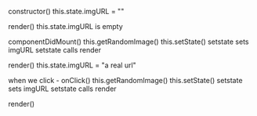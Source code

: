 
constructor()
  this.state.imgURL = ""

render()
  this.state.imgURL is empty

componentDidMount()
  this.getRandomImage()
    this.setState()
      setstate sets imgURL
      setstate calls render

render()
  this.state.imgURL = "a real url"


when we click - onClick()
  this.getRandomImage()
    this.setState()
      setstate sets imgURL
      setstate calls render

render()
